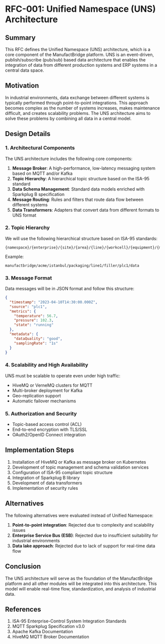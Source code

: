 # RFC-001: Unified Namespace (UNS) Architecture

## Summary

This RFC defines the Unified Namespace (UNS) architecture, which is a core component of the ManufactBridge platform. UNS is an event-driven, publish/subscribe (pub/sub) based data architecture that enables the integration of data from different production systems and ERP systems in a central data space.

## Motivation

In industrial environments, data exchange between different systems is typically performed through point-to-point integrations. This approach becomes complex as the number of systems increases, makes maintenance difficult, and creates scalability problems. The UNS architecture aims to solve these problems by combining all data in a central model.

## Design Details

### 1. Architectural Components

The UNS architecture includes the following core components:

1. **Message Broker**: A high-performance, low-latency messaging system based on MQTT and/or Kafka
2. **Topic Hierarchy**: A hierarchical topic structure based on the ISA-95 standard
3. **Data Schema Management**: Standard data models enriched with Sparkplug B specification
4. **Message Routing**: Rules and filters that route data flow between different systems
5. **Data Transformers**: Adapters that convert data from different formats to UNS format

### 2. Topic Hierarchy

We will use the following hierarchical structure based on ISA-95 standards:

```
{namespace}/{enterprise}/{site}/{area}/{line}/{workcell}/{equipment}/{messageType}
```

Example:
```
manufactbridge/acme/istanbul/packaging/line1/filler/plc1/data
```

### 3. Message Format

Data messages will be in JSON format and follow this structure:

```json
{
  "timestamp": "2023-04-10T14:30:00.000Z",
  "source": "plc1",
  "metrics": {
    "temperature": 56.7,
    "pressure": 102.3,
    "state": "running"
  },
  "metadata": {
    "dataQuality": "good",
    "samplingRate": "1s"
  }
}
```

### 4. Scalability and High Availability

UNS must be scalable to operate even under high traffic:

- HiveMQ or VerneMQ clusters for MQTT
- Multi-broker deployment for Kafka
- Geo-replication support
- Automatic failover mechanisms

### 5. Authorization and Security

- Topic-based access control (ACL)
- End-to-end encryption with TLS/SSL
- OAuth2/OpenID Connect integration

## Implementation Steps

1. Installation of HiveMQ or Kafka as message broker on Kubernetes
2. Development of topic management and schema validation services
3. Configuration of ISA-95 compliant topic structure
4. Integration of Sparkplug B library
5. Development of data transformers
6. Implementation of security rules

## Alternatives

The following alternatives were evaluated instead of Unified Namespace:

1. **Point-to-point integration**: Rejected due to complexity and scalability issues
2. **Enterprise Service Bus (ESB)**: Rejected due to insufficient suitability for industrial environments
3. **Data lake approach**: Rejected due to lack of support for real-time data flow

## Conclusion

The UNS architecture will serve as the foundation of the ManufactBridge platform and all other modules will be integrated into this architecture. This model will enable real-time flow, standardization, and analysis of industrial data.

## References

1. ISA-95 Enterprise-Control System Integration Standards
2. MQTT Sparkplug Specification v3.0
3. Apache Kafka Documentation
4. HiveMQ MQTT Broker Documentation 